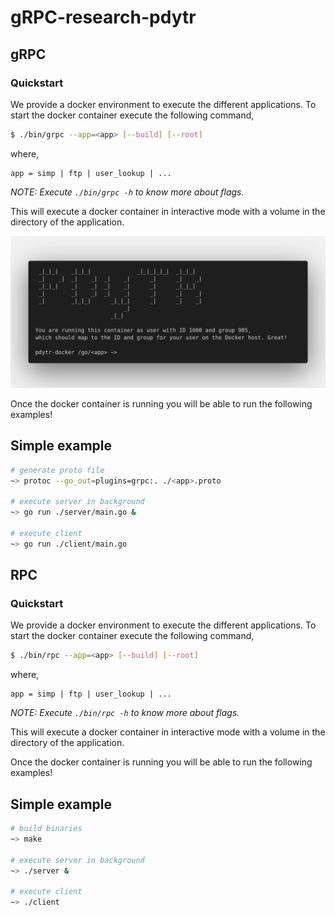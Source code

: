 # gRPC-research-pdytr

## gRPC

### Quickstart

We provide a docker environment to execute the different applications. To start the docker container execute the following command,

```sh
$ ./bin/grpc --app=<app> [--build] [--root]
```

where,

```
app = simp | ftp | user_lookup | ...
```

_NOTE: Execute `./bin/grpc -h` to know more about flags._

This will execute a docker container in interactive mode with a volume in the directory of the application.

<p align="center">
  <img src="./static/terminal.png">
</p>

Once the docker container is running you will be able to run the following examples!

## Simple example

```sh
# generate proto file
~> protoc --go_out=plugins=grpc:. ./<app>.proto

# execute server in background
~> go run ./server/main.go &

# execute client
~> go run ./client/main.go
```

## RPC

### Quickstart

We provide a docker environment to execute the different applications. To start the docker container execute the following command,

```sh
$ ./bin/rpc --app=<app> [--build] [--root]
```

where,

```
app = simp | ftp | user_lookup | ...
```

_NOTE: Execute `./bin/rpc -h` to know more about flags._

This will execute a docker container in interactive mode with a volume in the directory of the application.

Once the docker container is running you will be able to run the following examples!

## Simple example

```sh
# build binaries
~> make

# execute server in background
~> ./server &

# execute client
~> ./client
```
